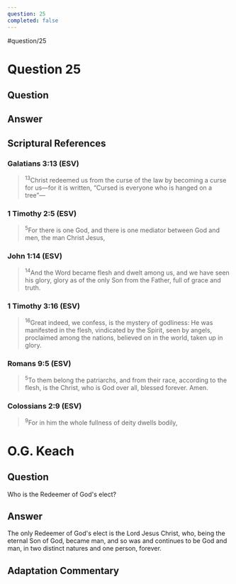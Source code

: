 ```yaml
---
question: 25
completed: false
---
```

#question/25
# Question 25

## Question


## Answer


## Scriptural References
### Galatians 3:13 (ESV)
> <sup>13</sup>Christ redeemed us from the curse of the law by becoming a curse for us—for it is written, “Cursed is everyone who is hanged on a tree”—

### 1 Timothy 2:5 (ESV)
> <sup>5</sup>For there is one God, and there is one mediator between God and men, the man Christ Jesus,

### John 1:14 (ESV)
> <sup>14</sup>And the Word became flesh and dwelt among us, and we have seen his glory, glory as of the only Son from the Father, full of grace and truth.

### 1 Timothy 3:16 (ESV)
> <sup>16</sup>Great indeed, we confess, is the mystery of godliness: He was manifested in the flesh, vindicated by the Spirit, seen by angels, proclaimed among the nations, believed on in the world, taken up in glory.

### Romans 9:5 (ESV)
> <sup>5</sup>To them belong the patriarchs, and from their race, according to the flesh, is the Christ, who is God over all, blessed forever. Amen.

### Colossians 2:9 (ESV)
> <sup>9</sup>For in him the whole fullness of deity dwells bodily,

# O.G. Keach
## Question
Who is the Redeemer of God's elect?

## Answer
The only Redeemer of God's elect is the Lord Jesus Christ, who, being the eternal Son of God, became man, and so was and continues to be God and man, in two distinct natures and one person, forever.

## Adaptation Commentary
